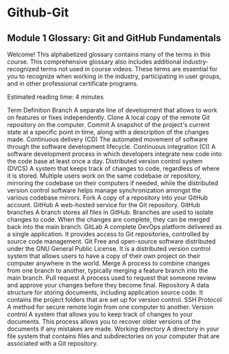 # Github-Git

## Module 1 Glossary: Git and GitHub Fundamentals
Welcome! This alphabetized glossary contains many of the terms in this course. This comprehensive glossary also includes additional industry-recognized terms not used in course videos. These terms are essential for you to recognize when working in the industry, participating in user groups, and in other professional certificate programs.

Estimated reading time: 4 minutes

Term	Definition
Branch	A separate line of development that allows to work on features or fixes independently.
Clone	A local copy of the remote Git repository on the computer.
Commit	A snapshot of the project's current state at a specific point in time, along with a description of the changes made.
Continuous delivery (CD)	The automated movement of software through the software development lifecycle.
Continuous integration (CI)	A software development process in which developers integrate new code into the code base at least once a day.
Distributed version control system (DVCS)	A system that keeps track of changes to code, regardless of where it is stored. Multiple users work on the same codebase or repository, mirroring the codebase on their computers if needed, while the distributed version control software helps manage synchronization amongst the various codebase mirrors.
Fork	A copy of a repository into your GitHub account.
GitHub	A web-hosted service for the Git repository.
GitHub branches	A branch stores all files in GitHub. Branches are used to isolate changes to code. When the changes are complete, they can be merged back into the main branch.
GitLab	A complete DevOps platform delivered as a single application. It provides access to Git repositories, controlled by source code management.
Git	Free and open-source software distributed under the GNU General Public License. It is a distributed version control system that allows users to have a copy of their own project on their computer anywhere in the world.
Merge	A process to combine changes from one branch to another, typically merging a feature branch into the main branch.
Pull request	A process used to request that someone review and approve your changes before they become final.
Repository	A data structure for storing documents, including application source code. It contains the project folders that are set up for version control.
SSH Protocol	A method for secure remote login from one computer to another.
Version control	A system that allows you to keep track of changes to your documents. This process allows you to recover older versions of the documents if any mistakes are made.
Working directory	A directory in your file system that contains files and subdirectories on your computer that are associated with a Git repository.
